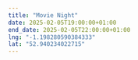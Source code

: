```yaml
---
title: "Movie Night"
date: 2025-02-05T19:00:00+01:00
end_date: 2025-02-05T22:00:00+01:00
lng: "-1.198280590384333"
lat: "52.940234022715"
---
```

